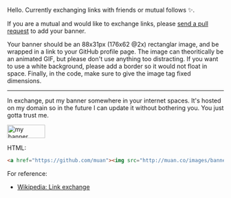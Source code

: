 Hello. Currently exchanging links with friends or mutual follows :sparkles:. 

If you are a mutual and would like to exchange links, please [send a pull request](https://github.com/muan/muan/edit/master/README.md) to add your banner. 

Your banner should be an 88x31px (176x62 @2x) rectanglar image, and be wrapped in a link to your GitHub profile page. The image can theoritically be an animated GIF, but please don't use anything too distracting. If you want to use a white background, please add a border so it would not float in space. Finally, in the code, make sure to give the image tag fixed dimensions.

---

In exchange, put my banner somewhere in your internet spaces. It's hosted on my domain so in the future I can update it without bothering you. You just gotta trust me.

<img src="http://muan.co/images/banner.png" width="88" height="31" align="middle" alt="my banner">

HTML:

```html
<a href="https://github.com/muan"><img src="http://muan.co/images/banner.png" width="88" height="31" alt="Mu-An Chiou"></a>
```

For reference:
- [Wikipedia: Link exchange](https://en.wikipedia.org/wiki/Link_exchange)
